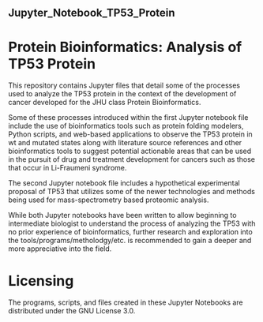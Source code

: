 ## Jupyter_Notebook_TP53_Protein
# Protein Bioinformatics: Analysis of TP53 Protein

This repository contains Jupyter files that detail some of the processes used to analyze the TP53 protein in the context of the development of cancer developed for the JHU class Protein Bioinformatics. 

Some of these processes introduced within the first Jupyter notebook file include the use of bioinformatics tools such as protein folding modelers, Python scripts, and web-based applications to observe the TP53 protein in wt and mutated states along with literature source references and other bioinformatics tools to suggest potential actionable areas that can be used in the pursuit of drug and treatment development for cancers such as those that occur in Li-Fraumeni syndrome.

The second Jupyter notebook file includes a hypothetical experimental proposal of TP53 that utilizes some of the newer technologies and methods being used for mass-spectrometry based proteomic analysis.

While both Jupyter notebooks have been written to allow beginning to intermediate biologist to understand the process of analyzing the TP53 with no prior experience of bioinformatics, further research and exploration into the tools/programs/metholodgy/etc. is recommended to gain a deeper and more appreciative into the field.

# Licensing

The programs, scripts, and files created in these Jupyter Notebooks are distributed under the GNU License 3.0.
